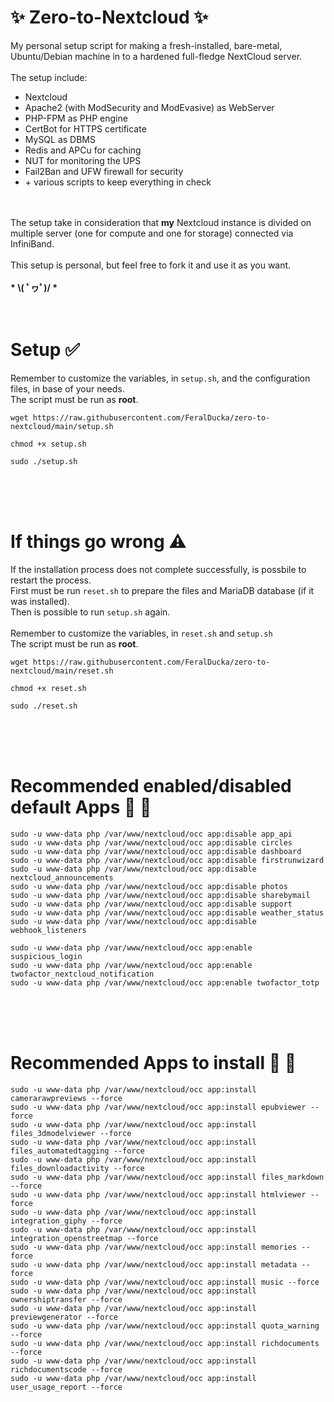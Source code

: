 # &#10024; Zero-to-Nextcloud &#10024;
My personal setup script for making a fresh-installed, bare-metal, Ubuntu/Debian machine in to a hardened full-fledge NextCloud server.<br>
<br>
The setup include:
<ul>
    <li>Nextcloud</li>
    <li>Apache2 (with ModSecurity and ModEvasive) as WebServer</li>
    <li>PHP-FPM as PHP engine</li>
    <li>CertBot for HTTPS certificate</li>
    <li>MySQL as DBMS</li>
    <li>Redis and APCu for caching</li>
    <li>NUT for monitoring the UPS</li>
    <li>Fail2Ban and UFW firewall for security</li>
    <li>+ various scripts to keep everything in check</li>
</ul>
<br>
<br>
The setup take in consideration that <b>my</b> Nextcloud instance is divided on multiple server (one for compute and one for storage) connected via InfiniBand.<br>
<br>
This setup is personal, but feel free to fork it and use it as you want. <br>
<br>
<b>* \( ﾟヮﾟ)/ *</b>

<br>
<br>
<br>

# Setup &#9989;
Remember to customize the variables, in ```setup.sh```, and the configuration files, in base of your needs. <br>
The script must be run as **root**.<br>
```
wget https://raw.githubusercontent.com/FeralDucka/zero-to-nextcloud/main/setup.sh
```
```
chmod +x setup.sh
```
```
sudo ./setup.sh
```

<br>
<br>
<br>

# If things go wrong &#9888;
If the installation process does not complete successfully, is possbile to restart the process.<br>
First must be run ```reset.sh``` to prepare the files and MariaDB database (if it was installed).<br>
Then is possible to run ```setup.sh``` again.<br>
<br>
Remember to customize the variables, in ```reset.sh``` and ```setup.sh```<br>
The script must be run as **root**.<br>
```
wget https://raw.githubusercontent.com/FeralDucka/zero-to-nextcloud/main/reset.sh
```
```
chmod +x reset.sh
```
```
sudo ./reset.sh
```

<br>
<br>
<br>

# Recommended enabled/disabled default Apps &#128295; &#128296;
```
sudo -u www-data php /var/www/nextcloud/occ app:disable app_api
sudo -u www-data php /var/www/nextcloud/occ app:disable circles
sudo -u www-data php /var/www/nextcloud/occ app:disable dashboard
sudo -u www-data php /var/www/nextcloud/occ app:disable firstrunwizard
sudo -u www-data php /var/www/nextcloud/occ app:disable nextcloud_announcements
sudo -u www-data php /var/www/nextcloud/occ app:disable photos
sudo -u www-data php /var/www/nextcloud/occ app:disable sharebymail
sudo -u www-data php /var/www/nextcloud/occ app:disable support
sudo -u www-data php /var/www/nextcloud/occ app:disable weather_status
sudo -u www-data php /var/www/nextcloud/occ app:disable webhook_listeners
```
```
sudo -u www-data php /var/www/nextcloud/occ app:enable suspicious_login
sudo -u www-data php /var/www/nextcloud/occ app:enable twofactor_nextcloud_notification
sudo -u www-data php /var/www/nextcloud/occ app:enable twofactor_totp
```

<br>
<br>
<br>

# Recommended Apps to install &#128301; &#127776;
```
sudo -u www-data php /var/www/nextcloud/occ app:install camerarawpreviews --force
sudo -u www-data php /var/www/nextcloud/occ app:install epubviewer --force
sudo -u www-data php /var/www/nextcloud/occ app:install files_3dmodelviewer --force
sudo -u www-data php /var/www/nextcloud/occ app:install files_automatedtagging --force
sudo -u www-data php /var/www/nextcloud/occ app:install files_downloadactivity --force
sudo -u www-data php /var/www/nextcloud/occ app:install files_markdown --force
sudo -u www-data php /var/www/nextcloud/occ app:install htmlviewer --force
sudo -u www-data php /var/www/nextcloud/occ app:install integration_giphy --force
sudo -u www-data php /var/www/nextcloud/occ app:install integration_openstreetmap --force
sudo -u www-data php /var/www/nextcloud/occ app:install memories --force
sudo -u www-data php /var/www/nextcloud/occ app:install metadata --force
sudo -u www-data php /var/www/nextcloud/occ app:install music --force
sudo -u www-data php /var/www/nextcloud/occ app:install ownershiptransfer --force
sudo -u www-data php /var/www/nextcloud/occ app:install previewgenerator --force
sudo -u www-data php /var/www/nextcloud/occ app:install quota_warning --force
sudo -u www-data php /var/www/nextcloud/occ app:install richdocuments --force
sudo -u www-data php /var/www/nextcloud/occ app:install richdocumentscode --force
sudo -u www-data php /var/www/nextcloud/occ app:install user_usage_report --force
```
